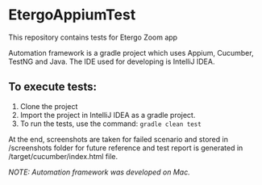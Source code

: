 # EtergoAppiumTest
This repository contains tests for Etergo Zoom app

Automation framework is a gradle project which uses Appium, Cucumber, TestNG and Java. The IDE used for developing is IntelliJ IDEA.

## To execute tests:

1. Clone the project 
2. Import the project in IntelliJ IDEA as a gradle project.
3. To run the tests, use the command: `gradle clean test`

At the end, screenshots are taken for failed scenario and stored in /screenshots folder for future reference and test report is generated in /target/cucumber/index.html file.

*NOTE: Automation framework was developed on Mac.*
